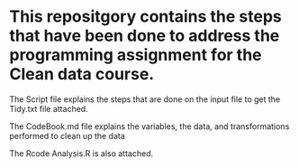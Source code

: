 # This repositgory contains the steps that have been done to address the programming assignment for the Clean data course.

The Script file explains the steps that are done on the input file to get the Tidy.txt file attached.

The CodeBook.md file explains the variables, the data, and transformations performed to clean up the data

The Rcode Analysis.R is also attached.


